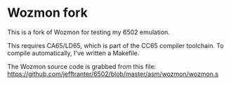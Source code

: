 # Wozmon fork
This is a fork of Wozmon for testing my 6502 emulation.

This requires CA65/LD65, which is part of the CC65 compiler toolchain. To compile automatically, I've written a Makefile.

The Wozmon source code is grabbed from this file: https://github.com/jefftranter/6502/blob/master/asm/wozmon/wozmon.s